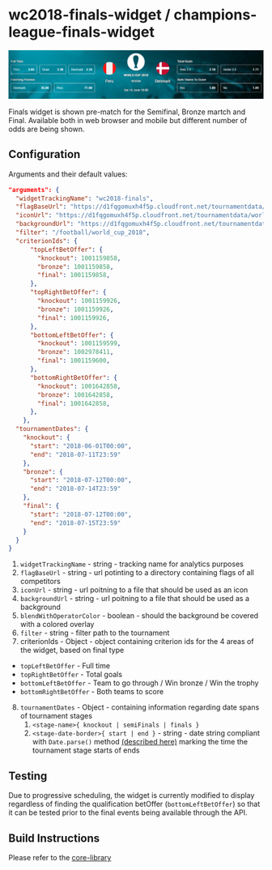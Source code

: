 # wc2018-finals-widget / champions-league-finals-widget

![](./screenshot.png)

Finals widget is shown pre-match for the Semifinal, Bronze martch and Final. Available both in web browser and mobile but different number of odds are being shown.

## Configuration

Arguments and their default values:

```json
"arguments": {
  "widgetTrackingName": "wc2018-finals",
  "flagBaseUrl": "https://d1fqgomuxh4f5p.cloudfront.net/tournamentdata/worldcup2018/icons",
  "iconUrl": "https://d1fqgomuxh4f5p.cloudfront.net/tournamentdata/worldcup2018/icons/champions_league.svg",
  "backgroundUrl": "https://d1fqgomuxh4f5p.cloudfront.net/tournamentdata/worldcup2018/overview-bw-bg-desktop.jpg",
  "filter": "/football/world_cup_2018",
  "criterionIds": {
      "topLeftBetOffer": {
        "knockout": 1001159858,
        "bronze": 1001159858,
        "final": 1001159858,
      },
      "topRightBetOffer": {
        "knockout": 1001159926,
        "bronze": 1001159926,
        "final": 1001159926,
      },
      "bottomLeftBetOffer": {
        "knockout": 1001159599,
        "bronze": 1002978411,
        "final": 1001159600,
      },
      "bottomRightBetOffer": {
        "knockout": 1001642858,
        "bronze": 1001642858,
        "final": 1001642858,
      },
    },
  "tournamentDates": {
    "knockout": {
      "start": "2018-06-01T00:00",
      "end": "2018-07-11T23:59"
    },
    "bronze": {
      "start": "2018-07-12T00:00",
      "end": "2018-07-14T23:59"
    },
    "final": {
      "start": "2018-07-12T00:00",
      "end": "2018-07-15T23:59"
    }
  }
}
```

1.  `widgetTrackingName` - string - tracking name for analytics purposes
2.  `flagBaseUrl` - string - url potinting to a directory containing flags of all competitors
3.  `iconUrl` - string - url poitning to a file that should be used as an icon
4.  `backgroundUrl` - string - url poitning to a file that should be used as a background
5.  `blendWithOperatorColor` - boolean - should the background be covered with a colored overlay
6.  `filter` - string - filter path to the tournament
7.  criterionIds - Object - object containing criterion ids for the 4 areas of the widget, based on final type

- `topLeftBetOffer` - Full time
- `topRightBetOffer` - Total goals
- `bottomLeftBetOffer` - Team to go through / Win bronze / Win the trophy
- `bottomRightBetOffer` - Both teams to score

8.  `tournamentDates` - Object - containing information regarding date spans of tournament stages
    1.  `<stage-name>{ knockout | semiFinals | finals }`
    1.  `<stage-date-border>{ start | end }` - string - date string compliant with `Date.parse()` method [(described here)](https://developer.mozilla.org/en-US/docs/Web/JavaScript/Reference/Global_Objects/Date/parse) marking the time the tournament stage starts of ends

## Testing

Due to progressive scheduling, the widget is currently modified to display regardless of finding the qualification betOffer (`bottomLeftBetOffer`) so that it can be tested prior to the final events being available through the API.

## Build Instructions

Please refer to the [core-library](https://github.com/kambi-sportsbook-widgets/widget-core-library)
